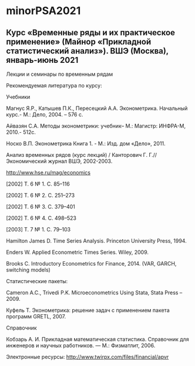 # minorPSA2021
## Курс «Временные ряды и их практическое применение» (Майнор «Прикладной статистический анализ»). ВШЭ (Москва), январь-июнь 2021 
Лекции и семинары по временным рядам


Рекомендуемая литература по курсу:


Учебники


Магнус Я.Р., Катышев П.К., Пересецкий А.А. Эконометрика. Начальный курс.- М.: Дело, 2004. – 576 с.


Айвазян С.А. Методы эконометрики: учебник– М.: Магистр: ИНФРА-М, 2010.- 512с.


Носко В.П. Эконометрика Книга 1. - М.: Изд. дом «Дело», 2011.


Анализ временных рядов (курс лекций) / Канторович Г. Г.// Экономический журнал ВШЭ, 2002-2003.


http://www.hse.ru/mag/economics


[2002] Т. 6 № 1. С. 85–116


[2002] Т. 6 № 2. С. 251–273


[2002] Т. 6 № 3. С. 379–401


[2002] Т. 6 № 4. С. 498–523


[2003] Т. 7 № 1. С. 79–103

 
Hamilton James D. Time Series Analysis. Princeton University Press, 1994.


Enders W. Applied Econometric Times Series. Wiley, 2009.


Brooks C. Introductory Econometrics for Finance, 2014. (VAR, GARCH, switching models)

 
Статистические пакеты:


Cameron A.C., Trivedi P.K. Microeconometrics Using Stata, Stata Press – 2009.


Куфель Т. Эконометрика: решение задач с применением пакета программ GRETL, 2007.

 
 Справочник
 
 
Кобзарь А. И. Прикладная математическая статистика. Справочник для инженеров и научных работников. — М.: Физматлит, 2006.
 
                 
Электронные ресурсы: http://www.twirpx.com/files/financial/apvr
